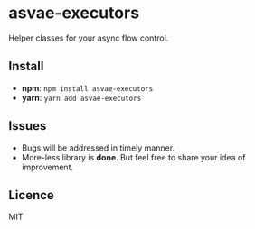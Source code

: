 # asvae-executors

Helper classes for your async flow control.

## Install

* **npm**: `npm install asvae-executors` 
* **yarn**: `yarn add asvae-executors`

## Issues

* Bugs will be addressed in timely manner.
* More-less library is **done**. But feel free to share your idea of improvement.

## Licence
MIT